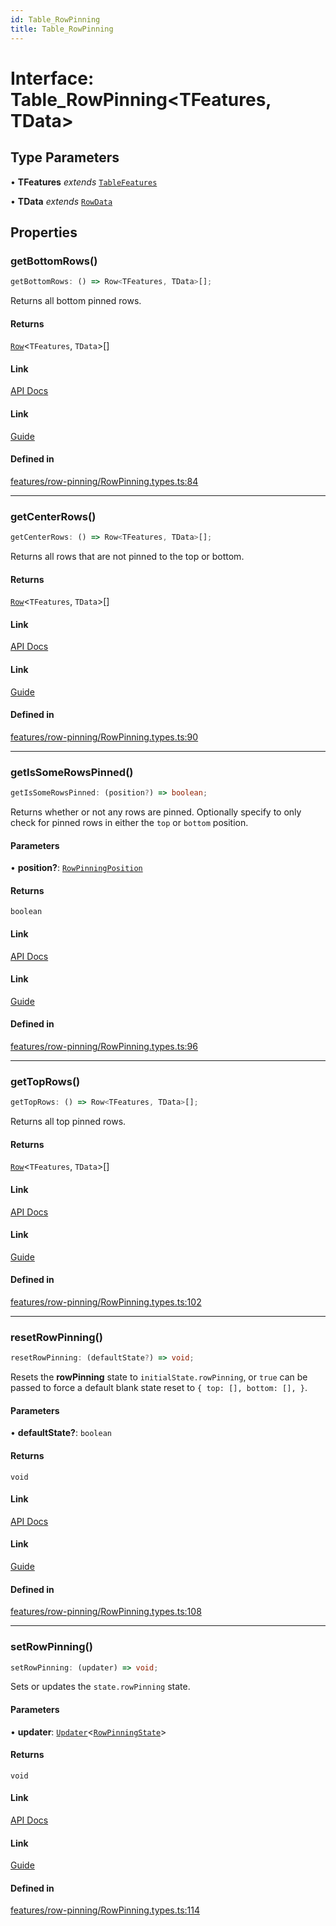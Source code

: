 ```yaml
---
id: Table_RowPinning
title: Table_RowPinning
---
```


# Interface: Table\_RowPinning\<TFeatures, TData\>

## Type Parameters

• **TFeatures** *extends* [`TableFeatures`](tablefeatures.md)

• **TData** *extends* [`RowData`](../type-aliases/rowdata.md)

## Properties

### getBottomRows()

```ts
getBottomRows: () => Row<TFeatures, TData>[];
```

Returns all bottom pinned rows.

#### Returns

[`Row`](../type-aliases/row.md)\<`TFeatures`, `TData`\>[]

#### Link

[API Docs](https://tanstack.com/table/v8/docs/api/features/row-pinning#getbottomrows)

#### Link

[Guide](https://tanstack.com/table/v8/docs/guide/row-pinning)

#### Defined in

[features/row-pinning/RowPinning.types.ts:84](https://github.com/TanStack/table/blob/b1e6b79157b0debc7222660572b06c8b857f4605/packages/table-core/src/features/row-pinning/RowPinning.types.ts#L84)

***

### getCenterRows()

```ts
getCenterRows: () => Row<TFeatures, TData>[];
```

Returns all rows that are not pinned to the top or bottom.

#### Returns

[`Row`](../type-aliases/row.md)\<`TFeatures`, `TData`\>[]

#### Link

[API Docs](https://tanstack.com/table/v8/docs/api/features/row-pinning#getcenterrows)

#### Link

[Guide](https://tanstack.com/table/v8/docs/guide/row-pinning)

#### Defined in

[features/row-pinning/RowPinning.types.ts:90](https://github.com/TanStack/table/blob/b1e6b79157b0debc7222660572b06c8b857f4605/packages/table-core/src/features/row-pinning/RowPinning.types.ts#L90)

***

### getIsSomeRowsPinned()

```ts
getIsSomeRowsPinned: (position?) => boolean;
```

Returns whether or not any rows are pinned. Optionally specify to only check for pinned rows in either the `top` or `bottom` position.

#### Parameters

• **position?**: [`RowPinningPosition`](../type-aliases/rowpinningposition.md)

#### Returns

`boolean`

#### Link

[API Docs](https://tanstack.com/table/v8/docs/api/features/row-pinning#getissomerowspinned)

#### Link

[Guide](https://tanstack.com/table/v8/docs/guide/row-pinning)

#### Defined in

[features/row-pinning/RowPinning.types.ts:96](https://github.com/TanStack/table/blob/b1e6b79157b0debc7222660572b06c8b857f4605/packages/table-core/src/features/row-pinning/RowPinning.types.ts#L96)

***

### getTopRows()

```ts
getTopRows: () => Row<TFeatures, TData>[];
```

Returns all top pinned rows.

#### Returns

[`Row`](../type-aliases/row.md)\<`TFeatures`, `TData`\>[]

#### Link

[API Docs](https://tanstack.com/table/v8/docs/api/features/row-pinning#gettoprows)

#### Link

[Guide](https://tanstack.com/table/v8/docs/guide/row-pinning)

#### Defined in

[features/row-pinning/RowPinning.types.ts:102](https://github.com/TanStack/table/blob/b1e6b79157b0debc7222660572b06c8b857f4605/packages/table-core/src/features/row-pinning/RowPinning.types.ts#L102)

***

### resetRowPinning()

```ts
resetRowPinning: (defaultState?) => void;
```

Resets the **rowPinning** state to `initialState.rowPinning`, or `true` can be passed to force a default blank state reset to `{ top: [], bottom: [], }`.

#### Parameters

• **defaultState?**: `boolean`

#### Returns

`void`

#### Link

[API Docs](https://tanstack.com/table/v8/docs/api/features/row-pinning#resetrowpinning)

#### Link

[Guide](https://tanstack.com/table/v8/docs/guide/row-pinning)

#### Defined in

[features/row-pinning/RowPinning.types.ts:108](https://github.com/TanStack/table/blob/b1e6b79157b0debc7222660572b06c8b857f4605/packages/table-core/src/features/row-pinning/RowPinning.types.ts#L108)

***

### setRowPinning()

```ts
setRowPinning: (updater) => void;
```

Sets or updates the `state.rowPinning` state.

#### Parameters

• **updater**: [`Updater`](../type-aliases/updater.md)\<[`RowPinningState`](rowpinningstate.md)\>

#### Returns

`void`

#### Link

[API Docs](https://tanstack.com/table/v8/docs/api/features/row-pinning#setrowpinning)

#### Link

[Guide](https://tanstack.com/table/v8/docs/guide/row-pinning)

#### Defined in

[features/row-pinning/RowPinning.types.ts:114](https://github.com/TanStack/table/blob/b1e6b79157b0debc7222660572b06c8b857f4605/packages/table-core/src/features/row-pinning/RowPinning.types.ts#L114)
